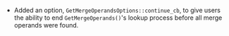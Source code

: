 * Added an option, `GetMergeOperandsOptions::continue_cb`, to give users the ability to end `GetMergeOperands()`'s lookup process before all merge operands were found.

